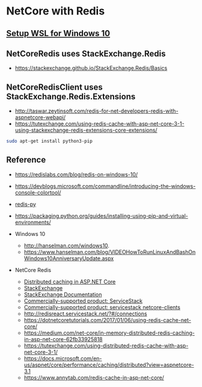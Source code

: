 # NetCore with Redis

## [Setup WSL for Windows 10](wsl-redis.md)

## NetCoreRedis uses StackExchange.Redis

- https://stackexchange.github.io/StackExchange.Redis/Basics

## NetCoreRedisClient uses StackExchange.Redis.Extensions

- http://taswar.zeytinsoft.com/redis-for-net-developers-redis-with-aspnetcore-webapi/
- https://tutexchange.com/using-redis-cache-with-asp-net-core-3-1-using-stackexchange-redis-extensions-core-extensions/

```bash
sudo apt-get install python3-pip
```



## Reference

- https://redislabs.com/blog/redis-on-windows-10/
- https://devblogs.microsoft.com/commandline/introducing-the-windows-console-colortool/
- [redis-py](https://pypi.org/project/redis/)
- https://packaging.python.org/guides/installing-using-pip-and-virtual-environments/
  
- Windows 10 
  - http://hanselman.com/windows10.
  - https://www.hanselman.com/blog/VIDEOHowToRunLinuxAndBashOnWindows10AnniversaryUpdate.aspx
  
- NetCore Redis
  - [Distributed caching in ASP.NET Core](https://docs.microsoft.com/en-us/aspnet/core/performance/caching/distributed?view=aspnetcore-3.1#distributed-sql-server-cache)
  - [StackExchange](github.com/StackExchange/StackExchange.Redis)
  - [StackExchange Documentation](https://stackexchange.github.io/StackExchange.Redis/)
  - [Commercially-supported product: ServiceStack](github.com/ServiceStack/ServiceStack.Redis)
  - [Commercially-supported product: servicestack netcore-clients](https://docs.servicestack.net/netcore-clients)
  - http://redisreact.servicestack.net/?#/connections
  - https://dotnetcoretutorials.com/2017/01/06/using-redis-cache-net-core/
  - https://medium.com/net-core/in-memory-distributed-redis-caching-in-asp-net-core-62fb33925818
  - https://tutexchange.com/using-distributed-redis-cache-with-asp-net-core-3-1/
  - https://docs.microsoft.com/en-us/aspnet/core/performance/caching/distributed?view=aspnetcore-3.1
  - https://www.annytab.com/redis-cache-in-asp-net-core/
